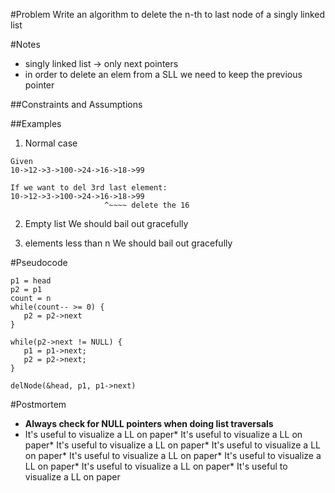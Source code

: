 #Problem
Write an algorithm to delete the n-th to last node of a singly linked list

#Notes
* singly linked list -> only next pointers
* in order to delete an elem from a SLL we need to keep
the previous pointer


##Constraints and Assumptions


##Examples
1. Normal case 

```
Given
10->12->3->100->24->16->18->99

If we want to del 3rd last element:
10->12->3->100->24->16->18->99
                     ^~~~~ delete the 16
```

2. Empty list
We should bail out gracefully

3. elements less than n
We should bail out gracefully

#Pseudocode
```
p1 = head
p2 = p1
count = n
while(count-- >= 0) {
   p2 = p2->next
}

while(p2->next != NULL) {
   p1 = p1->next;
   p2 = p2->next;
}

delNode(&head, p1, p1->next)

```
#Postmortem
* **Always check for NULL pointers when doing list traversals**
* It's useful to visualize a LL on paper* It's useful to visualize a LL on paper* It's useful to visualize a LL on paper* It's useful to visualize a LL on paper* It's useful to visualize a LL on paper* It's useful to visualize a LL on paper* It's useful to visualize a LL on paper* It's useful to visualize a LL on paper
